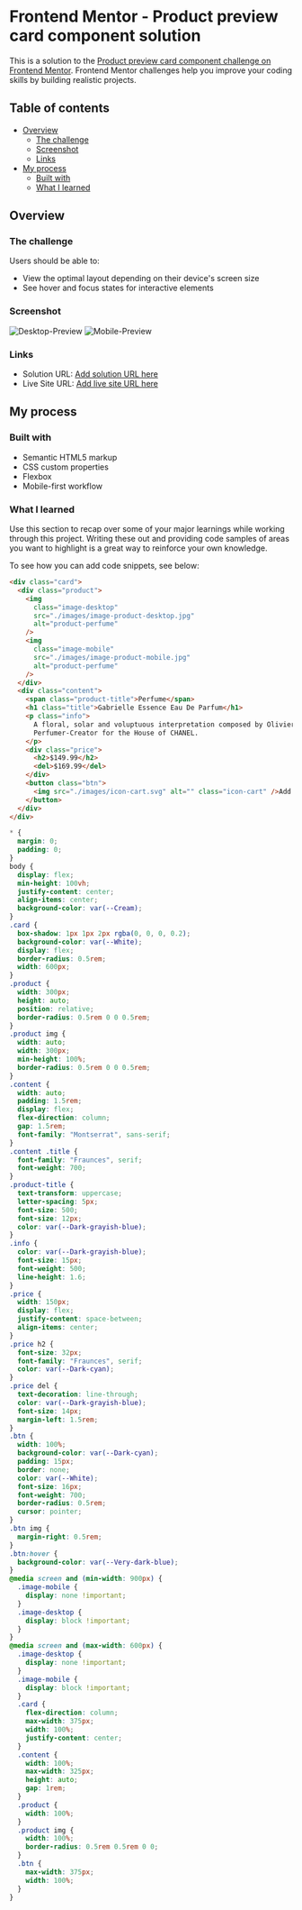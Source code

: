 # Frontend Mentor - Product preview card component solution

This is a solution to the [Product preview card component challenge on Frontend Mentor](https://www.frontendmentor.io/challenges/product-preview-card-component-GO7UmttRfa). Frontend Mentor challenges help you improve your coding skills by building realistic projects.

## Table of contents

- [Overview](#overview)
  - [The challenge](#the-challenge)
  - [Screenshot](#screenshot)
  - [Links](#links)
- [My process](#my-process)
  - [Built with](#built-with)
  - [What I learned](#what-i-learned)

## Overview

### The challenge

Users should be able to:

- View the optimal layout depending on their device's screen size
- See hover and focus states for interactive elements

### Screenshot

![Desktop-Preview](./screenshot_desktop_preview.jpg)
![Mobile-Preview](./screenshot_mobile_preview.jpg)

### Links

- Solution URL: [Add solution URL here](https://www.frontendmentor.io/solutions/responsive-card-component-using-cssandhtml-08-NzbUceA)
- Live Site URL: [Add live site URL here](https://watt92imp.github.io/Product-Preview-Card-using-HTML-CSS./)

## My process

### Built with

- Semantic HTML5 markup
- CSS custom properties
- Flexbox
- Mobile-first workflow

### What I learned

Use this section to recap over some of your major learnings while working through this project. Writing these out and providing code samples of areas you want to highlight is a great way to reinforce your own knowledge.

To see how you can add code snippets, see below:

```html
<div class="card">
  <div class="product">
    <img
      class="image-desktop"
      src="./images/image-product-desktop.jpg"
      alt="product-perfume"
    />
    <img
      class="image-mobile"
      src="./images/image-product-mobile.jpg"
      alt="product-perfume"
    />
  </div>
  <div class="content">
    <span class="product-title">Perfume</span>
    <h1 class="title">Gabrielle Essence Eau De Parfum</h1>
    <p class="info">
      A floral, solar and voluptuous interpretation composed by Olivier Polge,
      Perfumer-Creator for the House of CHANEL.
    </p>
    <div class="price">
      <h2>$149.99</h2>
      <del>$169.99</del>
    </div>
    <button class="btn">
      <img src="./images/icon-cart.svg" alt="" class="icon-cart" />Add to Cart
    </button>
  </div>
</div>
```

```css
* {
  margin: 0;
  padding: 0;
}
body {
  display: flex;
  min-height: 100vh;
  justify-content: center;
  align-items: center;
  background-color: var(--Cream);
}
.card {
  box-shadow: 1px 1px 2px rgba(0, 0, 0, 0.2);
  background-color: var(--White);
  display: flex;
  border-radius: 0.5rem;
  width: 600px;
}
.product {
  width: 300px;
  height: auto;
  position: relative;
  border-radius: 0.5rem 0 0 0.5rem;
}
.product img {
  width: auto;
  width: 300px;
  min-height: 100%;
  border-radius: 0.5rem 0 0 0.5rem;
}
.content {
  width: auto;
  padding: 1.5rem;
  display: flex;
  flex-direction: column;
  gap: 1.5rem;
  font-family: "Montserrat", sans-serif;
}
.content .title {
  font-family: "Fraunces", serif;
  font-weight: 700;
}
.product-title {
  text-transform: uppercase;
  letter-spacing: 5px;
  font-size: 500;
  font-size: 12px;
  color: var(--Dark-grayish-blue);
}
.info {
  color: var(--Dark-grayish-blue);
  font-size: 15px;
  font-weight: 500;
  line-height: 1.6;
}
.price {
  width: 150px;
  display: flex;
  justify-content: space-between;
  align-items: center;
}
.price h2 {
  font-size: 32px;
  font-family: "Fraunces", serif;
  color: var(--Dark-cyan);
}
.price del {
  text-decoration: line-through;
  color: var(--Dark-grayish-blue);
  font-size: 14px;
  margin-left: 1.5rem;
}
.btn {
  width: 100%;
  background-color: var(--Dark-cyan);
  padding: 15px;
  border: none;
  color: var(--White);
  font-size: 16px;
  font-weight: 700;
  border-radius: 0.5rem;
  cursor: pointer;
}
.btn img {
  margin-right: 0.5rem;
}
.btn:hover {
  background-color: var(--Very-dark-blue);
}
@media screen and (min-width: 900px) {
  .image-mobile {
    display: none !important;
  }
  .image-desktop {
    display: block !important;
  }
}
@media screen and (max-width: 600px) {
  .image-desktop {
    display: none !important;
  }
  .image-mobile {
    display: block !important;
  }
  .card {
    flex-direction: column;
    max-width: 375px;
    width: 100%;
    justify-content: center;
  }
  .content {
    width: 100%;
    max-width: 325px;
    height: auto;
    gap: 1rem;
  }
  .product {
    width: 100%;
  }
  .product img {
    width: 100%;
    border-radius: 0.5rem 0.5rem 0 0;
  }
  .btn {
    max-width: 375px;
    width: 100%;
  }
}
```
